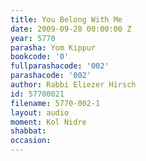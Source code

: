 ```yaml
---
title: You Belong With Me
date: 2009-09-28 00:00:00 Z
year: 5770
parasha: Yom Kippur
bookcode: '0'
fullparashacode: '002'
parashacode: '002'
author: Rabbi Eliezer Hirsch
id: 57700021
filename: 5770-002-1
layout: audio
moment: Kol Nidre
shabbat: 
occasion: 
---
```


